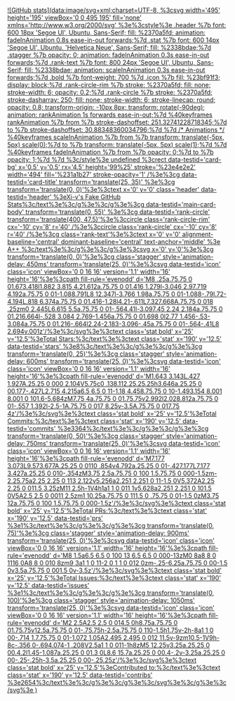 [![GitHub stats](data:image/svg+xml;charset=UTF-8, %3csvg width='495' height='195' viewBox='0 0 495 195' fill='none' xmlns='http://www.w3.org/2000/svg' %3e%3cstyle%3e .header %7b font: 600 18px 'Segoe UI', Ubuntu, Sans-Serif; fill: %2370a5fd; animation: fadeInAnimation 0.8s ease-in-out forwards;%7d .stat %7b font: 600 14px 'Segoe UI', Ubuntu, 'Helvetica Neue', Sans-Serif; fill: %2338bdae;%7d .stagger %7b opacity: 0; animation: fadeInAnimation 0.3s ease-in-out forwards;%7d .rank-text %7b font: 800 24px 'Segoe UI', Ubuntu, Sans-Serif; fill: %2338bdae; animation: scaleInAnimation 0.3s ease-in-out forwards;%7d .bold %7b font-weight: 700 %7d .icon %7b fill: %23bf91f3; display: block;%7d .rank-circle-rim %7b stroke: %2370a5fd; fill: none; stroke-width: 6; opacity: 0.2;%7d .rank-circle %7b stroke: %2370a5fd; stroke-dasharray: 250; fill: none; stroke-width: 6; stroke-linecap: round; opacity: 0.8; transform-origin: -10px 8px; transform: rotate(-90deg); animation: rankAnimation 1s forwards ease-in-out;%7d %40keyframes rankAnimation %7b from %7b stroke-dashoffset: 251.32741228718345;%7d to %7b stroke-dashoffset: 30.88348360034796;%7d %7d /* Animations */ %40keyframes scaleInAnimation %7b from %7b transform: translate(-5px, 5px) scale(0);%7d to %7b transform: translate(-5px, 5px) scale(1);%7d %7d %40keyframes fadeInAnimation %7b from %7b opacity: 0;%7d to %7b opacity: 1;%7d %7d %3c/style%3e undefined %3crect data-testid='card-bg' x='0.5' y='0.5' rx='4.5' height='99%25' stroke='%23e4e2e2' width='494' fill='%231a1b27' stroke-opacity='1' /%3e%3cg data-testid='card-title' transform='translate(25, 35)' %3e%3cg transform='translate(0, 0)'%3e%3ctext x='0' y='0' class='header' data-testid='header' %3eXi-v's Fake GitHub Stats%3c/text%3e%3c/g%3e%3c/g%3e%3cg data-testid='main-card-body' transform='translate(0, 55)' %3e%3cg data-testid='rank-circle' transform='translate(400, 47.5)'%3e%3ccircle class='rank-circle-rim' cx='-10' cy='8' r='40' /%3e%3ccircle class='rank-circle' cx='-10' cy='8' r='40' /%3e%3cg class='rank-text'%3e%3ctext x='0' y='0' alignment-baseline='central' dominant-baseline='central' text-anchor='middle' %3e A++ %3c/text%3e%3c/g%3e%3c/g%3e%3csvg x='0' y='0'%3e%3cg transform='translate(0, 0)'%3e%3cg class='stagger' style='animation-delay: 450ms' transform='translate(25, 0)'%3e%3csvg data-testid='icon' class='icon' viewBox='0 0 16 16' version='1.1' width='16' height='16'%3e%3cpath fill-rule='evenodd' d='M8 .25a.75.75 0 01.673.418l1.882 3.815 4.21.612a.75.75 0 01.416 1.279l-3.046 2.97.719 4.192a.75.75 0 01-1.088.791L8 12.347l-3.766 1.98a.75.75 0 01-1.088-.79l.72-4.194L.818 6.374a.75.75 0 01.416-1.28l4.21-.611L7.327.668A.75.75 0 018 .25zm0 2.445L6.615 5.5a.75.75 0 01-.564.41l-3.097.45 2.24 2.184a.75.75 0 01.216.664l-.528 3.084 2.769-1.456a.75.75 0 01.698 0l2.77 1.456-.53-3.084a.75.75 0 01.216-.664l2.24-2.183-3.096-.45a.75.75 0 01-.564-.41L8 2.694v.001z'/%3e%3c/svg%3e%3ctext class='stat bold' x='25' y='12.5'%3eTotal Stars:%3c/text%3e%3ctext class='stat' x='190' y='12.5' data-testid='stars' %3e8%3c/text%3e%3c/g%3e%3c/g%3e%3cg transform='translate(0, 25)'%3e%3cg class='stagger' style='animation-delay: 600ms' transform='translate(25, 0)'%3e%3csvg data-testid='icon' class='icon' viewBox='0 0 16 16' version='1.1' width='16' height='16'%3e%3cpath fill-rule='evenodd' d='M1.643 3.143L.427 1.927A.25.25 0 000 2.104V5.75c0 .138.112.25.25.25h3.646a.25.25 0 00.177-.427L2.715 4.215a6.5 6.5 0 11-1.18 4.458.75.75 0 10-1.493.154 8.001 8.001 0 101.6-5.684zM7.75 4a.75.75 0 01.75.75v2.992l2.028.812a.75.75 0 01-.557 1.392l-2.5-1A.75.75 0 017 8.25v-3.5A.75.75 0 017.75 4z'/%3e%3c/svg%3e%3ctext class='stat bold' x='25' y='12.5'%3eTotal Commits:%3c/text%3e%3ctext class='stat' x='190' y='12.5' data-testid='commits' %3e3364%3c/text%3e%3c/g%3e%3c/g%3e%3cg transform='translate(0, 50)'%3e%3cg class='stagger' style='animation-delay: 750ms' transform='translate(25, 0)'%3e%3csvg data-testid='icon' class='icon' viewBox='0 0 16 16' version='1.1' width='16' height='16'%3e%3cpath fill-rule='evenodd' d='M7.177 3.073L9.573.677A.25.25 0 0110 .854v4.792a.25.25 0 01-.427.177L7.177 3.427a.25.25 0 010-.354zM3.75 2.5a.75.75 0 100 1.5.75.75 0 000-1.5zm-2.25.75a2.25 2.25 0 113 2.122v5.256a2.251 2.251 0 11-1.5 0V5.372A2.25 2.25 0 011.5 3.25zM11 2.5h-1V4h1a1 1 0 011 1v5.628a2.251 2.251 0 101.5 0V5A2.5 2.5 0 0011 2.5zm1 10.25a.75.75 0 111.5 0 .75.75 0 01-1.5 0zM3.75 12a.75.75 0 100 1.5.75.75 0 000-1.5z'/%3e%3c/svg%3e%3ctext class='stat bold' x='25' y='12.5'%3eTotal PRs:%3c/text%3e%3ctext class='stat' x='190' y='12.5' data-testid='prs' %3e1%3c/text%3e%3c/g%3e%3c/g%3e%3cg transform='translate(0, 75)'%3e%3cg class='stagger' style='animation-delay: 900ms' transform='translate(25, 0)'%3e%3csvg data-testid='icon' class='icon' viewBox='0 0 16 16' version='1.1' width='16' height='16'%3e%3cpath fill-rule='evenodd' d='M8 1.5a6.5 6.5 0 100 13 6.5 6.5 0 000-13zM0 8a8 8 0 1116 0A8 8 0 010 8zm9 3a1 1 0 11-2 0 1 1 0 012 0zm-.25-6.25a.75.75 0 00-1.5 0v3.5a.75.75 0 001.5 0v-3.5z'/%3e%3c/svg%3e%3ctext class='stat bold' x='25' y='12.5'%3eTotal Issues:%3c/text%3e%3ctext class='stat' x='190' y='12.5' data-testid='issues' %3e1%3c/text%3e%3c/g%3e%3c/g%3e%3cg transform='translate(0, 100)'%3e%3cg class='stagger' style='animation-delay: 1050ms' transform='translate(25, 0)'%3e%3csvg data-testid='icon' class='icon' viewBox='0 0 16 16' version='1.1' width='16' height='16'%3e%3cpath fill-rule='evenodd' d='M2 2.5A2.5 2.5 0 014.5 0h8.75a.75.75 0 01.75.75v12.5a.75.75 0 01-.75.75h-2.5a.75.75 0 110-1.5h1.75v-2h-8a1 1 0 00-.714 1.7.75.75 0 01-1.072 1.05A2.495 2.495 0 012 11.5v-9zm10.5-1V9h-8c-.356 0-.694.074-1 .208V2.5a1 1 0 011-1h8zM5 12.25v3.25a.25.25 0 00.4.2l1.45-1.087a.25.25 0 01.3 0L8.6 15.7a.25.25 0 00.4-.2v-3.25a.25.25 0 00-.25-.25h-3.5a.25.25 0 00-.25.25z'/%3e%3c/svg%3e%3ctext class='stat bold' x='25' y='12.5'%3eContributed to:%3c/text%3e%3ctext class='stat' x='190' y='12.5' data-testid='contribs' %3e2654%3c/text%3e%3c/g%3e%3c/g%3e%3c/svg%3e%3c/g%3e%3c/svg%3e )](https://github.com/Xi-v/)
